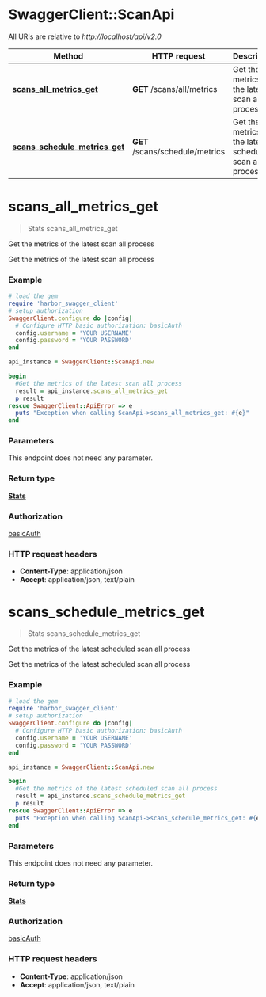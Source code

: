 # SwaggerClient::ScanApi

All URIs are relative to *http://localhost/api/v2.0*

Method | HTTP request | Description
------------- | ------------- | -------------
[**scans_all_metrics_get**](ScanApi.md#scans_all_metrics_get) | **GET** /scans/all/metrics | Get the metrics of the latest scan all process
[**scans_schedule_metrics_get**](ScanApi.md#scans_schedule_metrics_get) | **GET** /scans/schedule/metrics | Get the metrics of the latest scheduled scan all process


# **scans_all_metrics_get**
> Stats scans_all_metrics_get

Get the metrics of the latest scan all process

Get the metrics of the latest scan all process

### Example
```ruby
# load the gem
require 'harbor_swagger_client'
# setup authorization
SwaggerClient.configure do |config|
  # Configure HTTP basic authorization: basicAuth
  config.username = 'YOUR USERNAME'
  config.password = 'YOUR PASSWORD'
end

api_instance = SwaggerClient::ScanApi.new

begin
  #Get the metrics of the latest scan all process
  result = api_instance.scans_all_metrics_get
  p result
rescue SwaggerClient::ApiError => e
  puts "Exception when calling ScanApi->scans_all_metrics_get: #{e}"
end
```

### Parameters
This endpoint does not need any parameter.

### Return type

[**Stats**](Stats.md)

### Authorization

[basicAuth](../README.md#basicAuth)

### HTTP request headers

 - **Content-Type**: application/json
 - **Accept**: application/json, text/plain



# **scans_schedule_metrics_get**
> Stats scans_schedule_metrics_get

Get the metrics of the latest scheduled scan all process

Get the metrics of the latest scheduled scan all process

### Example
```ruby
# load the gem
require 'harbor_swagger_client'
# setup authorization
SwaggerClient.configure do |config|
  # Configure HTTP basic authorization: basicAuth
  config.username = 'YOUR USERNAME'
  config.password = 'YOUR PASSWORD'
end

api_instance = SwaggerClient::ScanApi.new

begin
  #Get the metrics of the latest scheduled scan all process
  result = api_instance.scans_schedule_metrics_get
  p result
rescue SwaggerClient::ApiError => e
  puts "Exception when calling ScanApi->scans_schedule_metrics_get: #{e}"
end
```

### Parameters
This endpoint does not need any parameter.

### Return type

[**Stats**](Stats.md)

### Authorization

[basicAuth](../README.md#basicAuth)

### HTTP request headers

 - **Content-Type**: application/json
 - **Accept**: application/json, text/plain




